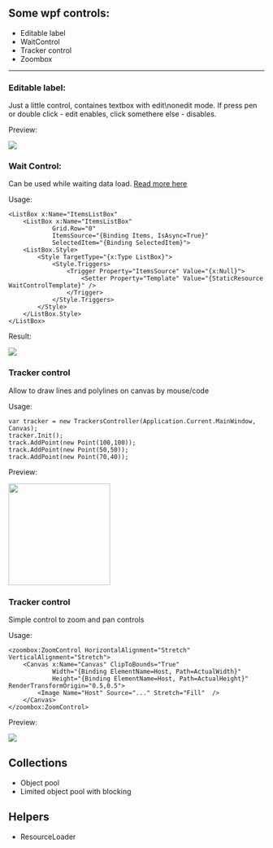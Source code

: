 ## Some wpf controls:
* Editable label
* WaitControl
* Tracker control
* Zoombox

***

### Editable label:
Just a little control, containes textbox with edit\nonedit mode. If press pen or double click - edit enables, click somethere else - disables.

Preview:

![](https://github.com/Znakes/wpfHelpers/blob/master/docs/editLabel.PNG)

### Wait Control:
Can be used while waiting data load.
[Read more here](http://habrahabr.ru/post/102105/)

Usage:
```
<ListBox x:Name="ItemsListBox" 
    <ListBox x:Name="ItemsListBox" 
            Grid.Row="0" 
            ItemsSource="{Binding Items, IsAsync=True}"
            SelectedItem="{Binding SelectedItem}">
    <ListBox.Style>
        <Style TargetType="{x:Type ListBox}">
            <Style.Triggers>
                <Trigger Property="ItemsSource" Value="{x:Null}">
                    <Setter Property="Template" Value="{StaticResource WaitControlTemplate}" />
                </Trigger>
            </Style.Triggers>
        </Style>
    </ListBox.Style>
</ListBox>
```

Result: 

![](http://habrastorage.org/storage/habraeffect/f8/0a/f80a12e2bb303dbc7dc288f7df0dee41.jpg)

### Tracker control
Allow to draw lines and polylines on canvas by mouse/code

Usage:

```
var tracker = new TrackersController(Application.Current.MainWindow, Canvas);
tracker.Init();
track.AddPoint(new Point(100,100));
track.AddPoint(new Point(50,50));
track.AddPoint(new Point(70,40));
```

Preview:

<img src="https://github.com/Znakes/wpfHelpers/blob/master/docs/tracker.PNG" height="200">

### Tracker control
Simple control to zoom and pan controls

Usage:
```
<zoombox:ZoomControl HorizontalAlignment="Stretch" VerticalAlignment="Stretch">
	<Canvas x:Name="Canvas" ClipToBounds="True"
			Width="{Binding ElementName=Host, Path=ActualWidth}"
			Height="{Binding ElementName=Host, Path=ActualHeight}" RenderTransformOrigin="0.5,0.5">
		<Image Name="Host" Source="..." Stretch="Fill"  />
	</Canvas>
</zoombox:ZoomControl>
```

Preview:

<img src="https://github.com/Znakes/wpfHelpers/blob/master/docs/zoom.PNG">

## Collections

* Object pool
* Limited object pool with blocking

## Helpers

* ResourceLoader
